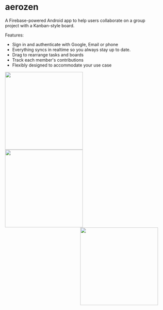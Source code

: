 # aerozen

A Firebase-powered Android app to help users collaborate on a group project with a Kanban-style board.

Features:
<ul>
<li>Sign in and authenticate with Google, Email or phone</li>
<li>Everything syncs in realtime so you always stay up to date.</li>
<li>Drag to rearrange tasks and boards</li>
<li>Track each member's contributions</li>
<li>Flexibly designed to accommodate your use case</li>
</ul>
<p align:"center">
<img src="https://i.imgur.com/x3GEGX6.gif" style="float:left;"width="256">
<img src="https://imgur.com/a/fdQMS0X.gif" style="float:center;"width="256">
<img src="https://imgur.com/a/2HdxtHr.gif" style="float:right;"width="256">
</p>
